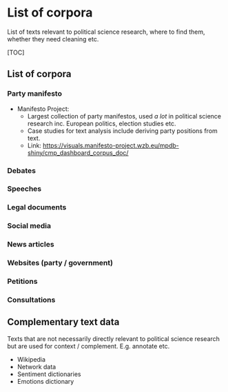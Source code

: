 # List of corpora



List of texts relevant to political science research, where to find them, whether they need cleaning etc. 

[TOC]

## List of corpora



### Party manifesto

* Manifesto Project: 
  * Largest collection of party manifestos, used *a lot* in political science research inc. European politics, election studies etc. 
  * Case studies for text analysis include deriving party positions from text.
  * Link: https://visuals.manifesto-project.wzb.eu/mpdb-shiny/cmp_dashboard_corpus_doc/



### Debates



### Speeches



### Legal documents



### Social media



### News articles



### Websites (party / government)



### Petitions



### Consultations





## Complementary text data 

Texts that are not necessarily directly relevant to political science research but are used for context / complement. E.g. annotate etc.

* Wikipedia
* Network data
* Sentiment dictionaries
* Emotions dictionary



### 
